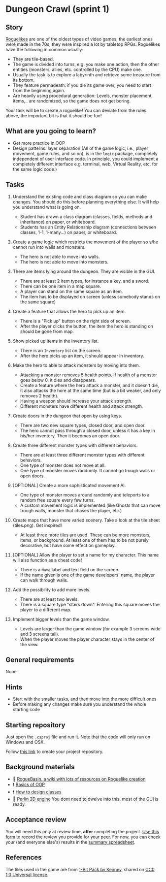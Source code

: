 # Dungeon Crawl (sprint 1)

## Story

[Roguelikes](https://en.wikipedia.org/wiki/Roguelike) are one of the oldest
types of video games, the earliest ones were made in the 70s, they were inspired
a lot by tabletop RPGs. Roguelikes have the following in common usually:

- They are tile-based.
- The game is divided into turns, e.g. you make one action, then the other
  entities (monsters, allies, etc. controlled by the CPU) make one.
- Usually the task is to explore a labyrinth and retrieve some treasure from its
  bottom.
- They feature permadeath: if you die its game over, you need to start from the
  beginning again.
- Are heavily using procedural generation: Levels, monster placement, items,..
  are randomized, so the game does not get boring.

Your task will be to create a roguelike! You can deviate from the rules above,
the important bit is that it should be fun!

## What are you going to learn?

- Get more practice in OOP
- Design patterns: layer separation (All of the game logic, i.e., player
  movement, game rules, and so on), is in the `logic` package, completely
  independent of user interface code. In principle, you could implement a
  completely different interface e.g. terminal, web, Virtual Reality, etc. for
  the same logic code.)

## Tasks


1. Understand the existing code and class diagram so you can make changes. You should do this before planning everything else. It will help you understand what is going on.

    - Student has drawn a class diagram (classes, fields, methods and inheritance) on paper, or whiteboard.
    - Students has an Entity Relationship diagram (connections between classes, 1-1, 1-many...) on paper, or whiteboard.

2. Create a game logic which restricts the movement of the player so s/he cannot run into walls and monsters.

    - The hero is not able to move into walls.
    - The hero is not able to move into monsters.

3. There are items lying around the dungeon. They are visible in the GUI.

    - There are at least 2 item types, for instance a key, and a sword.
    - There can be one item in a map square.
    - A player can stand on the same square as an item.
    - The item has to be displayed on screen (unless somebody stands on the same square)

4. Create a feature that allows the hero to pick up an item.

    - There is a "Pick up" button on the right side of screen.
    - After the player clicks the button, the item the hero is standing on should be gone from map.

5. Show picked up items in the inventory list.

    - There is an `Inventory` list on the screen.
    - After the hero picks up an item, it should appear in inventory.

6. Make the hero to able to attack monsters by moving into them.

    - Attacking a monster removes 5 health points. If health of a monster goes below 0, it dies and disappears.
    - Create a feature where the hero attack a monster, and it doesn't die, it also attacks the hore at the same time (but is a bit weaker, and only removes 2 health).
    - Having a weapon should increase your attack strength.
    - Different monsters have different health and attack strength.

7. Create doors in the dungeon that open by using keys.

    - There are two new square types, closed door, and open door.
    - The hero cannot pass through a closed door, unless it has a key in his/her inventory. Then it becomes an open door.

8. Create three different monster types with different behaviors.

    - There are at least three different monster types with different behaviors.
    - One type of monster does not move at all.
    - One type of monster moves randomly. It cannot go trough walls or open doors.

9. [OPTIONAL] Create a more sophisticated movement AI.

    - One type of monster moves around randomly and teleports to a random free square every few turns.
    - A custom movement logic is implemented (like Ghosts that can move trough walls, monster that chases the player, etc.)

10. Create maps that have more varied scenery. Take a look at the tile sheet (tiles.png). Get inspired!

    - At least three more tiles are used. These can be more monsters, items, or background. At least one of them has to be not purely decorative, but have some effect on gameplay.

11. [OPTIONAL] Allow the player to set a name for my character. This name will also function as a cheat code!

    - There is a `Name` label and text field on the screen.
    - If the name given is one of the game developers' name, the player can walk through walls.

12. Add the possibility to add more levels.

    - There are at least two levels.
    - There is a square type "stairs down". Entering this square moves the player to a different map.

13. Implement bigger levels than the game window.

    - Levels are larger than the game window (for example 3 screens wide and 3 screens tall).
    - When the player moves the player character stays in the center of the view.


## General requirements


None

## Hints

- Start with the smaller tasks, and then move into the more difficult ones
- Before making any changes make sure you understand the whole starting code

## Starting repository

Just open the `.csproj` file and run it. Note that the code will only run on
Windows and OSX.

Follow [this link](https://journey.code.cool/v2/project/team/blueprint/dungeon-crawl-1-csharp/csharp) to create your project repository.


## Background materials

- :open_book: [RogueBasin, a wiki with lots of resources on Roguelike creation](http://roguebasin.com/index.php?title=Articles)
- :exclamation: [Basics of OOP](https://learn.code.cool/oop-java/#/../pages/oop/basics-of-object-oriented-programming)
- :exclamation: [How to design classes](https://learn.code.cool/oop-java/#/../pages/csharp/how-to-design-classes)
- :open_book: [Perlin 2D engine](https://github.com/matyasf/Perlin) You dont need to dwelve into this, most of the GUI is ready.


## Acceptance review

You will need this only at review time, **after** completing the project.
[Use this form](https://forms.gle/k4T6GnuVgfQp8vXd8) to record the review you provide for your peer.
For now, you can check your (and everyone else's) results in the [summary spreadsheet](https://docs.google.com/spreadsheets/d/1otJkV-zl-Sfg3BWX1ZbFJ_e-GpLf5Jr6oSysZTfpfD4/edit#gid=31463349).

## References

The tiles used in the game are from [1-Bit Pack by Kenney](https://kenney.nl/assets/bit-pack),
shared on [CC0 1.0 Universal license](https://creativecommons.org/publicdomain/zero/1.0/).
